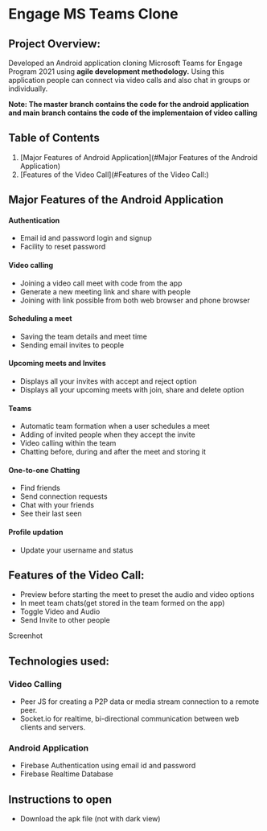 # Engage MS Teams Clone

## Project Overview: 
Developed an Android application cloning Microsoft Teams for Engage Program 2021 using **agile development methodology.** Using this application people can connect via video calls and also chat in groups or individually.

**Note: The master branch contains the code for the android application and main branch contains the code of the implementaion of video calling**

## Table of Contents
1. [Major Features of Android Application](#Major Features of the Android Application)
2. [Features of the Video Call](#Features of the Video Call:)

## Major Features of the Android Application

#### Authentication
- Email id and password login and signup
- Facility to reset password

#### Video calling
- Joining a video call meet with code from the app
- Generate a new meeting link and share with people
- Joining with link possible from both web browser and phone browser

#### Scheduling a meet
- Saving the team details and meet time
- Sending email invites to people

#### Upcoming meets and Invites
- Displays all your invites with accept and reject option
- Displays all your upcoming meets with join, share and delete option

#### Teams
- Automatic team formation when a user schedules a meet
- Adding of invited people when they accept the invite 
- Video calling within the team
- Chatting before, during and after the meet and storing it

#### One-to-one Chatting
- Find friends
- Send connection requests
- Chat with your friends
- See their last seen

#### Profile updation 
- Update your username and status

## Features of the Video Call:
- Preview before starting the meet to preset the audio and video options
- In meet team chats(get stored in the team formed on the app)
- Toggle Video and Audio
- Send Invite to other people

Screenhot 

## Technologies used:

### Video Calling
- Peer JS for creating a P2P data or media stream connection to a remote peer.
- Socket.io for realtime, bi-directional communication between web clients and servers. 

### Android Application
- Firebase Authentication using email id and password
- Firebase Realtime Database

## Instructions to open
- Download the apk file (not with dark view)
